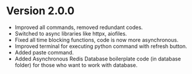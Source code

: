 # Version 2.0.0
- Improved all commands, removed redundant codes.
- Switched to async libraries like httpx, aiofiles.
- Fixed all time blocking functions, code is now more asynchronous. 
- Improved terminal for executing python command with refresh button.
- Added paste command.
- Added Asynchronous Redis Database boilerplate code (in database folder) for those who want to work with database. 

